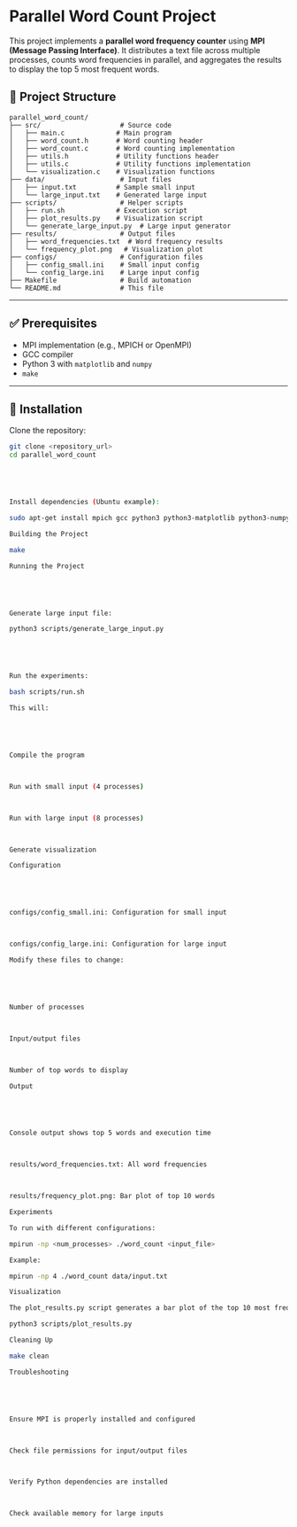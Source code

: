 # Parallel Word Count Project

This project implements a **parallel word frequency counter** using **MPI (Message Passing Interface)**. It distributes a text file across multiple processes, counts word frequencies in parallel, and aggregates the results to display the top 5 most frequent words.

## 📁 Project Structure

```text
parallel_word_count/
├── src/                    # Source code
│   ├── main.c             # Main program
│   ├── word_count.h       # Word counting header
│   ├── word_count.c       # Word counting implementation
│   ├── utils.h            # Utility functions header
│   ├── utils.c            # Utility functions implementation
│   └── visualization.c    # Visualization functions
├── data/                   # Input files
│   ├── input.txt          # Sample small input
│   └── large_input.txt    # Generated large input
├── scripts/                # Helper scripts
│   ├── run.sh             # Execution script
│   ├── plot_results.py    # Visualization script
│   └── generate_large_input.py  # Large input generator
├── results/                # Output files
│   ├── word_frequencies.txt  # Word frequency results
│   └── frequency_plot.png   # Visualization plot
├── configs/                # Configuration files
│   ├── config_small.ini    # Small input config
│   └── config_large.ini    # Large input config
├── Makefile                # Build automation
└── README.md               # This file
```

---

## ✅ Prerequisites

- MPI implementation (e.g., MPICH or OpenMPI)
- GCC compiler
- Python 3 with `matplotlib` and `numpy`
- `make`

---

## 🔧 Installation

Clone the repository:

```bash
git clone <repository_url>
cd parallel_word_count





Install dependencies (Ubuntu example):

sudo apt-get install mpich gcc python3 python3-matplotlib python3-numpy make

Building the Project

make

Running the Project





Generate large input file:

python3 scripts/generate_large_input.py





Run the experiments:

bash scripts/run.sh

This will:





Compile the program



Run with small input (4 processes)



Run with large input (8 processes)



Generate visualization

Configuration





configs/config_small.ini: Configuration for small input



configs/config_large.ini: Configuration for large input

Modify these files to change:





Number of processes



Input/output files



Number of top words to display

Output





Console output shows top 5 words and execution time



results/word_frequencies.txt: All word frequencies



results/frequency_plot.png: Bar plot of top 10 words

Experiments

To run with different configurations:

mpirun -np <num_processes> ./word_count <input_file>

Example:

mpirun -np 4 ./word_count data/input.txt

Visualization

The plot_results.py script generates a bar plot of the top 10 most frequent words. To regenerate:

python3 scripts/plot_results.py

Cleaning Up

make clean

Troubleshooting





Ensure MPI is properly installed and configured



Check file permissions for input/output files



Verify Python dependencies are installed



Check available memory for large inputs
```
